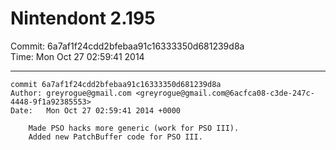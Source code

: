 # Nintendont 2.195
Commit: 6a7af1f24cdd2bfebaa91c16333350d681239d8a  
Time: Mon Oct 27 02:59:41 2014   

-----

```
commit 6a7af1f24cdd2bfebaa91c16333350d681239d8a
Author: greyrogue@gmail.com <greyrogue@gmail.com@6acfca08-c3de-247c-4448-9f1a92385553>
Date:   Mon Oct 27 02:59:41 2014 +0000

    Made PSO hacks more generic (work for PSO III).
    Added new PatchBuffer code for PSO III.
```
